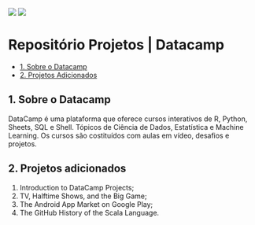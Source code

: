 [![](https://styleguide-assets.datacamp.com/images/marketing/components/icons/datacamp-16696cea09.svg)](https://www.datacamp.com/profile/gstmelo)
[![](https://image.flaticon.com/icons/svg/174/174857.svg)](https://www.linkedin.com/in/gustavo-de-melo-oliveira)

# Repositório Projetos | Datacamp

- [1. Sobre o Datacamp](#1-sobre-o-datacamp)
- [2. Projetos Adicionados](#2-projetos-adicionados)


## 1. Sobre o Datacamp

DataCamp é uma plataforma que oferece cursos interativos de R, Python, Sheets, SQL e Shell. Tópicos de Ciência de Dados, Estatística e Machine Learning. Os cursos são costituídos com aulas em vídeo, desafios e projetos.

## 2. Projetos adicionados

1. Introduction to DataCamp Projects;
2. TV, Halftime Shows, and the Big Game;
3. The Android App Market on Google Play;
4. The GitHub History of the Scala Language.